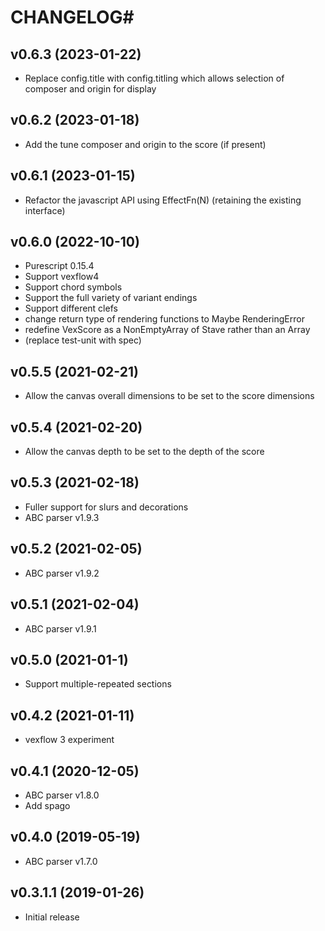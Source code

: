 # CHANGELOG#

## v0.6.3 (2023-01-22)

  * Replace config.title with config.titling which allows selection of composer and origin for display

## v0.6.2 (2023-01-18)

  * Add the tune composer and origin to the score (if present)

## v0.6.1 (2023-01-15)

  * Refactor the javascript API using EffectFn(N) (retaining the existing interface)

## v0.6.0 (2022-10-10)

  * Purescript 0.15.4
  * Support vexflow4
  * Support chord symbols
  * Support the full variety of variant endings
  * Support different clefs
  * change return type of rendering functions to Maybe RenderingError  
  * redefine VexScore as a NonEmptyArray of Stave rather than an Array
  * (replace test-unit with spec)

## v0.5.5 (2021-02-21)

  * Allow the canvas overall dimensions to be set to the score dimensions

## v0.5.4 (2021-02-20)

  * Allow the canvas depth to be set to the depth of the score

## v0.5.3 (2021-02-18)

  * Fuller support for slurs and decorations
  * ABC parser v1.9.3

## v0.5.2 (2021-02-05)

  * ABC parser v1.9.2

## v0.5.1 (2021-02-04)

  * ABC parser v1.9.1

## v0.5.0 (2021-01-1)

  * Support multiple-repeated sections

## v0.4.2 (2021-01-11)

  * vexflow 3 experiment 

## v0.4.1 (2020-12-05)

  * ABC parser v1.8.0
  * Add spago

## v0.4.0 (2019-05-19)

  * ABC parser v1.7.0


## v0.3.1.1 (2019-01-26)

  * Initial release